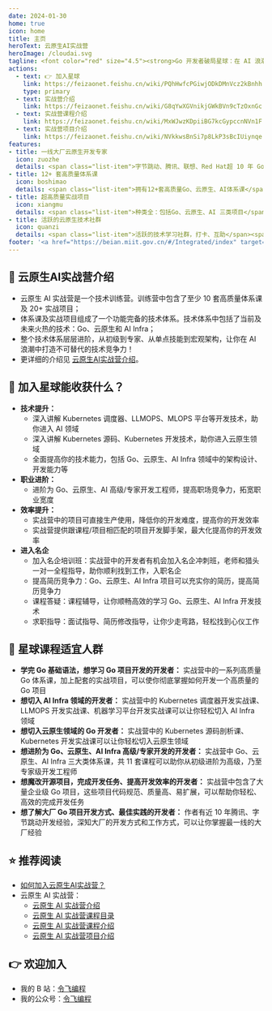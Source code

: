 ```yaml
---
date: 2024-01-30
home: true
icon: home
title: 主页
heroText: 云原生AI实战营
heroImage: /cloudai.svg
tagline: <font color="red" size="4.5"><strong>Go 开发者破局星球：在 AI 浪潮中打造不可替代的技术竞争力！</strong></font><br/><font color="gray" size="4" face="KaiTi">学高阶云原生AI技术，解锁年薪百万的专家级体系课，入大厂拿高薪！</font>
actions:
  - text: 👉 加入星球
    link: https://feizaonet.feishu.cn/wiki/PQhHwfcPGiwjODkDMnVcz2kBnhh
    type: primary
  - text: 实战营介绍
    link: https://feizaonet.feishu.cn/wiki/G8qYwXGVnikjGWkBVn9cTzOxnGc
  - text: 实战营课程介绍
    link: https://feizaonet.feishu.cn/wiki/MxWJwzKDpiiBG7kcGypccnNVn1F
  - text: 实战营项目介绍
    link: https://feizaonet.feishu.cn/wiki/NVkkwsBnSi7p8LkP3sBcIUiynqe
features:
- title: 一线大厂云原生开发专家
  icon: zuozhe
  details: <span class="list-item">字节跳动、腾讯、联想、Red Hat超 10 年 Go、云原生开发经验</span><span class="list-item">多个国内外知名产品设计和开发经验</span><span class="list-item">3 本书作者，5 套网课的技术课程写作经验</span><span class="list-item">中国移动通信联合会专家级讲师</span><span class="list-item">2023 年机械工业出版社新锐作者</span>
- title: 12+ 套高质量体系课
  icon: boshimao
  details: <span class="list-item">拥有12+套高质量Go、云原生、AI体系课</span><span class="list-item">超 500 节课，350 万字的充足课程量</span><span class="list-item">每日一题（算法、Go、云原生面试题等）</span><span class="list-item">大量实战案例和源码</span><span class="list-item">不定期的直播分享</span><span class="list-item">体系课持续不断更新、优化</span><span class="list-item">星球内海量学习资料分享</span>
- title: 超高质量实战项目
  icon: xiangmu
  details: <span class="list-item">种类全：包括Go、云原生、AI 三类项目</span><span class="list-item">内容全：20 万行源码，囊括 Go 企业应用开发中绝大部分功能点</span><span class="list-item">质量高：项目代码规范、质量高、功能全、易扩展</span><span class="list-item">开发模式全：命令式+声明式编程范式等</span><span class="list-item">架构先进：简洁架构、Kubernetes 架构</span><span class="list-item">持续更新：项目功能、架构等持续更新</span>
- title: 活跃的云原生技术社群
  icon: quanzi
  details: <span class="list-item">活跃的技术学习社群，打卡、互助</span><span class="list-item">持续不断的、高质量云原生技术分享，及时解答学习过程中的疑问</span>
footer: '<a href="https://beian.miit.gov.cn/#/Integrated/index" target="_blank">备案号: 粤ICP备2024181276号</a >'
---
```


## :bookmark_tabs: 云原生AI实战营介绍

- 云原生 AI 实战营是一个技术训练营。训练营中包含了至少 10 套高质量体系课及 20+ 实战项目；
- 体系课及实战项目组成了一个功能完备的技术体系。技术体系中包括了当前及未来火热的技术：Go、云原生和 AI Infra；
- 整个技术体系层层进阶，从初级到专家、从单点技能到宏观架构，让你在 AI 浪潮中打造不可替代的技术竞争力！
- 更详细的介绍见 [云原生AI实战营介绍](https://feizaonet.feishu.cn/wiki/G8qYwXGVnikjGWkBVn9cTzOxnGc)。

## :gift: 加入星球能收获什么？

- **技术提升：**
  - 深入讲解 Kubernetes 调度器、LLMOPS、MLOPS 平台等开发技术，助你进入 AI 领域
  - 深入讲解 Kubernetes 源码、Kubernetes 开发技术，助你进入云原生领域
  - 全面提高你的技术能力，包括 Go、云原生、AI Infra 领域中的架构设计、开发能力等
- **职业进阶：**
  - 进阶为 Go、云原生、AI 高级/专家开发工程师，提高职场竞争力，拓宽职业宽度
- **效率提升：**
  - 实战营中的项目可直接生产使用，降低你的开发难度，提高你的开发效率
  - 实战营提供跟课程/项目相匹配的项目开发脚手架，最大化提高你的开发效率
- **进入名企**
  - 加入名企培训班：实战营中的开发者有机会加入名企冲刺班，老师和猎头一对一全程指导，助你顺利找到工作，入职名企
  - 提高简历竞争力：Go、云原生、AI Infra 项目可以充实你的简历，提高简历竞争力
  - 课程答疑：课程辅导，让你顺畅高效的学习 Go、云原生、AI Infra 开发技术
  - 求职指导：面试指导、简历修改指导，让你少走弯路，轻松找到心仪工作

## :couple: 星球课程适宜人群

- **学完 Go 基础语法，想学习 Go 项目开发的开发者：**
  实战营中的一系列高质量 Go 体系课，加上配套的实战项目，可以使你彻底掌握如何开发一个高质量的 Go 项目
- **想切入 AI Infra 领域的开发者：**
  实战营中的 Kubernetes 调度器开发实战课、LLMOPS 开发实战课、机器学习平台开发实战课可以让你轻松切入 AI Infra 领域
- **想切入云原生领域的 Go 开发者：**
  实战营中的 Kubernetes 源码剖析课、Kubernetes 开发实战课可以让你轻松切入云原生领域
- **想进阶为 Go、云原生、AI Infra 高级/专家开发的开发者：**
  实战营中 Go、云原生、AI Infra 三大类体系课，共 11 套课程可以助你从初级进阶为高级，乃至专家级开发工程师
- **想魔改开源项目，完成开发任务、提高开发效率的开发者：**
  实战营中包含了大量企业级 Go 项目，这些项目代码规范、质量高、易扩展，可以帮助你轻松、高效的完成开发任务
- **想了解大厂 Go 项目开发方式、最佳实践的开发者：**
  作者有近 10 年腾讯、字节跳动开发经验，深知大厂的开发方式和工作方式，可以让你掌握最一线的大厂经验

## :star: 推荐阅读 

- [如何加入云原生AI实战营？](https://feizaonet.feishu.cn/wiki/PQhHwfcPGiwjODkDMnVcz2kBnhh)
- 云原生 AI 实战营：
  - [云原生 AI 实战营介绍](https://feizaonet.feishu.cn/wiki/G8qYwXGVnikjGWkBVn9cTzOxnGc)
  - [云原生 AI 实战营课程目录](https://feizaonet.feishu.cn/wiki/LjZowHxY5iY1KNk0VAkcGY4tngh)
  - [云原生 AI 实战营课程介绍](https://feizaonet.feishu.cn/wiki/MxWJwzKDpiiBG7kcGypccnNVn1F)
  - [云原生 AI 实战营项目介绍](https://feizaonet.feishu.cn/wiki/NVkkwsBnSi7p8LkP3sBcIUiynqe)

## :point_right: 欢迎加入

- 我的 B 站：[令飞编程](https://space.bilibili.com/3546695644220305)
- 我的公众号：[令飞编程](https://mp.weixin.qq.com/s/DR_9gcZuMqdZU-AFr9VVXw)
